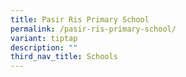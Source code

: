 ```yaml
---
title: Pasir Ris Primary School
permalink: /pasir-ris-primary-school/
variant: tiptap
description: ""
third_nav_title: Schools
---
```

